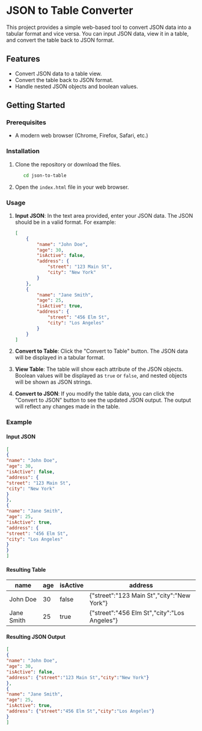 # JSON to Table Converter

This project provides a simple web-based tool to convert JSON data into a tabular format and vice versa. You can input JSON data, view it in a table, and convert the table back to JSON format.

## Features

- Convert JSON data to a table view.
- Convert the table back to JSON format.
- Handle nested JSON objects and boolean values.

## Getting Started

### Prerequisites

- A modern web browser (Chrome, Firefox, Safari, etc.)

### Installation

1. Clone the repository or download the files.
   ```bash
      cd json-to-table
   ```

2. Open the `index.html` file in your web browser.

### Usage

1. **Input JSON**: In the text area provided, enter your JSON data. The JSON should be in a valid format. For example:
   ```json
   [
       {
           "name": "John Doe",
           "age": 30,
           "isActive": false,
           "address": {
               "street": "123 Main St",
               "city": "New York"
           }
       },
       {
           "name": "Jane Smith",
           "age": 25,
           "isActive": true,
           "address": {
               "street": "456 Elm St",
               "city": "Los Angeles"
           }
       }
   ]
   ```

2. **Convert to Table**: Click the "Convert to Table" button. The JSON data will be displayed in a tabular format.

3. **View Table**: The table will show each attribute of the JSON objects. Boolean values will be displayed as `true` or `false`, and nested objects will be shown as JSON strings.

4. **Convert to JSON**: If you modify the table data, you can click the "Convert to JSON" button to see the updated JSON output. The output will reflect any changes made in the table.

### Example

#### Input JSON
```JSON
[
{
"name": "John Doe",
"age": 30,
"isActive": false,
"address": {
"street": "123 Main St",
"city": "New York"
}
},
{
"name": "Jane Smith",
"age": 25,
"isActive": true,
"address": {
"street": "456 Elm St",
"city": "Los Angeles"
}
}
]
```

#### Resulting Table
| name       | age | isActive | address                          |
|------------|-----|----------|----------------------------------|
| John Doe  | 30  | false    | {"street":"123 Main St","city":"New York"} |
| Jane Smith | 25  | true     | {"street":"456 Elm St","city":"Los Angeles"} |

#### Resulting JSON Output
```JSON
[
{
"name": "John Doe",
"age": 30,
"isActive": false,
"address": {"street":"123 Main St","city":"New York"}
},
{
"name": "Jane Smith",
"age": 25,
"isActive": true,
"address": {"street":"456 Elm St","city":"Los Angeles"}
}
]
```

